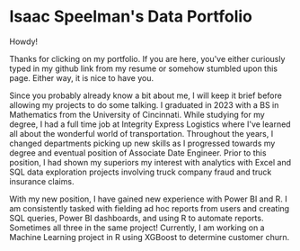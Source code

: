 # Isaac Speelman's Data Portfolio
Howdy!

Thanks for clicking on my portfolio. If you are here, you've either curiously typed in my github link from my resume or somehow stumbled upon this page. Either way, it is nice to have you.

Since you probably already know a bit about me, I will keep it brief before allowing my projects to do some talking. I graduated in 2023 with a BS in Mathematics from the University of Cincinnati. While studying for my degree, I had a full time job at Integrity Express Logistics where I've learned all about the wonderful world of transportation. Throughout the years, I changed departments picking up new skills as I progressed towards my degree and eventual position of Associate Date Engineer. Prior to this position, I had shown my superiors my interest with analytics with Excel and SQL data exploration projects involving truck company fraud and truck insurance claims.

With my new position, I have gained new experience with Power BI and R. I am consistently tasked with fielding ad hoc reports from users and creating SQL queries, Power BI dashboards, and using R to automate reports. Sometimes all three in the same project! Currently, I am working on a Machine Learning project in R using XGBoost to determine customer churn.
